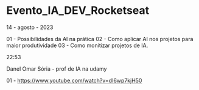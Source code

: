 # Evento_IA_DEV_Rocketseat

14 - agosto - 2023

01 - Possibilidades da AI na prática
02 - Como aplicar AI nos projetos para maior produtividade
03 - Como monitizar projetos de IA.


22:53

Danel Omar Sória - prof de IA na udamy

01 - https://www.youtube.com/watch?v=dI6wp7kjH50
